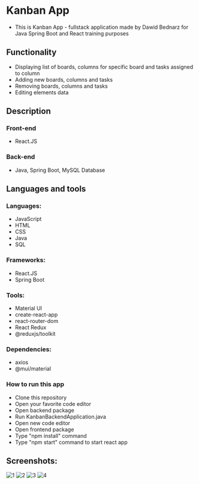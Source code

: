 # Kanban App

* This is Kanban App - fullstack application made by Dawid Bednarz for Java Spring Boot and React training purposes

## Functionality
* Displaying list of boards, columns for specific board and tasks assigned to column
* Adding new boards, columns and tasks
* Removing boards, columns and tasks
* Editing elements data

## Description

### Front-end
* React.JS
### Back-end 
* Java, Spring Boot, MySQL Database
  
## Languages and tools

### Languages:
* JavaScript
* HTML
* CSS
* Java
* SQL
### Frameworks:
* React.JS
* Spring Boot
### Tools:
* Material UI
* create-react-app
* react-router-dom
* React Redux
* @reduxjs/toolkit
### Dependencies:
* axios
* @mui/material

### How to run this app

- Clone this repository
- Open your favorite code editor
- Open backend package
- Run KanbanBackendApplication.java
- Open new code editor
- Open frontend package
- Type "npm install" command
- Type "npm start" command to start react app
  
## Screenshots:
![1](https://github.com/DawidBed99/EMS/assets/128499430/35829777-9f9c-4a05-b338-c1a480ed5e26)
![2](https://github.com/DawidBed99/EMS/assets/128499430/c45d7499-666d-40e6-bab4-73b241437790)
![3](https://github.com/DawidBed99/EMS/assets/128499430/962c89b9-6906-4a43-99cc-337d295348c5)
![4](https://github.com/DawidBed99/EMS/assets/128499430/8094705d-6fd7-432f-b976-02935c91ceca)
